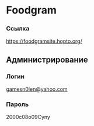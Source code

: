 # Foodgram
### Ссылка
https://foodgramsite.hopto.org/
## Администрирование
### Логин
gamesn0len@yahoo.com
### Пароль
2000c08o09Cyny
